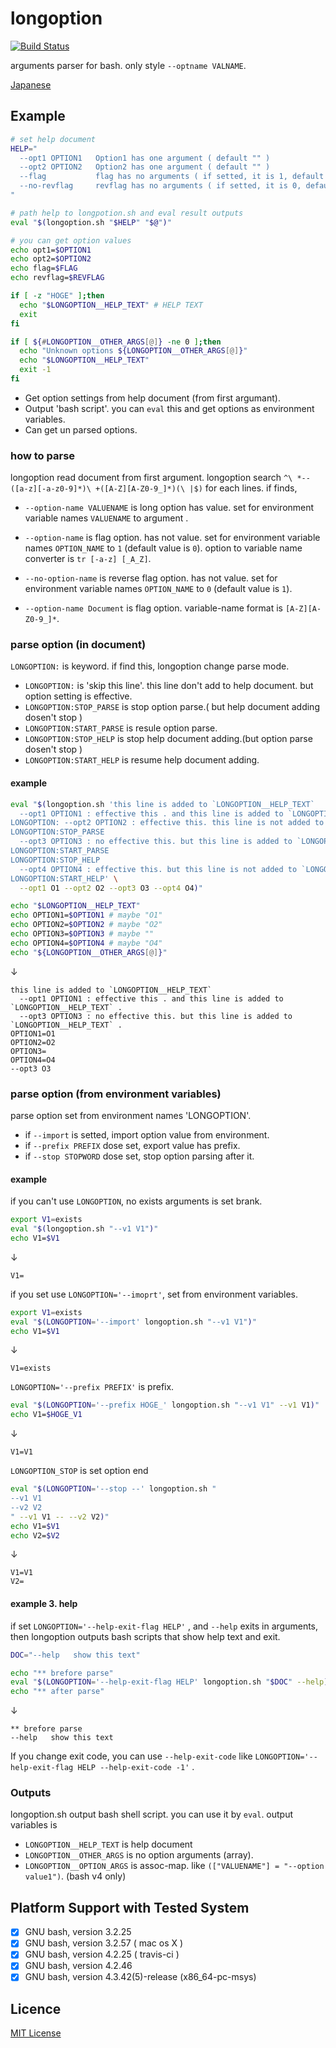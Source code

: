 longoption
==========

[![Build Status](https://travis-ci.org/team-lab/longoption.svg?branch=master)](https://travis-ci.org/team-lab/longoption)

arguments parser for bash. only style `--optname VALNAME`.

[Japanese](README.ja.md)

## Example
 
```bash
# set help document
HELP="
  --opt1 OPTION1   Option1 has one argument ( default "" )
  --opt2 OPTION2   Option2 has one argument ( default "" )
  --flag           flag has no arguments ( if setted, it is 1, default 0 )
  --no-revflag     revflag has no arguments ( if setted, it is 0, default 1 )
"

# path help to longpotion.sh and eval result outputs
eval "$(longoption.sh "$HELP" "$@")"

# you can get option values
echo opt1=$OPTION1
echo opt2=$OPTION2
echo flag=$FLAG
echo revflag=$REVFLAG

if [ -z "HOGE" ];then
  echo "$LONGOPTION__HELP_TEXT" # HELP TEXT
  exit
fi

if [ ${#LONGOPTION__OTHER_ARGS[@]} -ne 0 ];then
  echo "Unknown options ${LONGOPTION__OTHER_ARGS[@]}"
  echo "$LONGOPTION__HELP_TEXT"
  exit -1
fi
```

 * Get option settings from help document (from first argumant).
 * Output 'bash script'. you can `eval` this and get options as environment variables.
 * Can get un parsed options.

### how to parse

longoption read document from first argument.
longoption search `^\ *--([a-z][-a-z0-9]*)\ +([A-Z][A-Z0-9_]*)(\ |$)` for each lines.
if finds,

  * `--option-name VALUENAME` is long option has value. set for environment variable names `VALUENAME` to argument .
  * `--option-name` is flag option. has not value. set for environment variable names `OPTION_NAME` to `1` (default value is `0`). option to variable name converter is `tr [-a-z] [_A_Z]`.
  * `--no-option-name` is reverse flag option. has not value. set for environment variable names `OPTION_NAME` to `0` (default value is `1`).

  * `--option-name Document` is flag option. variable-name format is `[A-Z][A-Z0-9_]*`.

### parse option (in document)

`LONGOPTION:` is keyword. if find this, longoption change parse mode.

  * `LONGOPTION:` is 'skip this line'. this line don't add to help document. but option setting is effective.
  * `LONGOPTION:STOP_PARSE` is stop option parse.( but help document adding dosen't stop )
  * `LONGOPTION:START_PARSE` is resule option parse.
  * `LONGOPTION:STOP_HELP` is stop help document adding.(but option parse dosen't stop )
  * `LONGOPTION:START_HELP` is resume help document adding.

#### example

```bash
eval "$(longoption.sh 'this line is added to `LONGOPTION__HELP_TEXT`
  --opt1 OPTION1 : effective this . and this line is added to `LONGOPTION__HELP_TEXT` .
LONGOPTION: --opt2 OPTION2 : effective this. this line is not added to `LONGOPTION__HELP_TEXT` .
LONGOPTION:STOP_PARSE
  --opt3 OPTION3 : no effective this. but this line is added to `LONGOPTION__HELP_TEXT` .
LONGOPTION:START_PARSE
LONGOPTION:STOP_HELP
  --opt4 OPTION4 : effective this. but this line is not added to `LONGOPTION__HELP_TEXT` .
LONGOPTION:START_HELP' \
  --opt1 O1 --opt2 O2 --opt3 O3 --opt4 O4)"

echo "$LONGOPTION__HELP_TEXT"
echo OPTION1=$OPTION1 # maybe "O1"
echo OPTION2=$OPTION2 # maybe "O2"
echo OPTION3=$OPTION3 # maybe ""
echo OPTION4=$OPTION4 # maybe "O4"
echo "${LONGOPTION__OTHER_ARGS[@]}"
```

↓

```
this line is added to `LONGOPTION__HELP_TEXT`
  --opt1 OPTION1 : effective this . and this line is added to `LONGOPTION__HELP_TEXT` .
  --opt3 OPTION3 : no effective this. but this line is added to `LONGOPTION__HELP_TEXT` .
OPTION1=O1
OPTION2=O2
OPTION3=
OPTION4=O4
--opt3 O3
```

### parse option (from environment variables)

parse option set from environment names 'LONGOPTION'.

  * if `--import` is setted, import option value from environment.
  * if `--prefix PREFIX` dose set, export value has prefix.
  * if `--stop STOPWORD` dose set, stop option parsing after it.

#### example

if you can't use `LONGOPTION`, no exists arguments is set brank.

```bash
export V1=exists
eval "$(longoption.sh "--v1 V1")"
echo V1=$V1
```

↓

```
V1=
```

if you set use `LONGOPTION='--imoprt'`, set from environment variables.

```bash
export V1=exists
eval "$(LONGOPTION='--import' longoption.sh "--v1 V1")"
echo V1=$V1
```

↓

```
V1=exists
```

`LONGOPTION='--prefix PREFIX'` is prefix.

```bash
eval "$(LONGOPTION='--prefix HOGE_' longoption.sh "--v1 V1" --v1 V1)"
echo V1=$HOGE_V1
```

↓

```
V1=V1
```

`LONGOPTION_STOP` is set option end

```bash
eval "$(LONGOPTION='--stop --' longoption.sh "
--v1 V1
--v2 V2
" --v1 V1 -- --v2 V2)"
echo V1=$V1
echo V2=$V2
```

↓

```
V1=V1
V2=
```

#### example 3. help

if set `LONGOPTION='--help-exit-flag HELP'` , and `--help` exits in arguments, then longoption outputs bash scripts that show help text and exit.

```bash
DOC="--help   show this text"

echo "** brefore parse"
eval "$(LONGOPTION='--help-exit-flag HELP' longoption.sh "$DOC" --help)"
echo "** after parse"
```

↓

```
** brefore parse
--help   show this text
```

If you change exit code, you can use `--help-exit-code` like `LONGOPTION='--help-exit-flag HELP --help-exit-code -1'` .


### Outputs

longoption.sh output bash shell script. you can use it by `eval`.
output variables is

 * `LONGOPTION__HELP_TEXT` is help document
 * `LONGOPTION__OTHER_ARGS` is no option arguments (array).
 * `LONGOPTION__OPTION_ARGS` is assoc-map. like `(["VALUENAME"] = "--option value1")`. (bash v4 only)


Platform Support with Tested System
-----------------------------------

 * [x] GNU bash, version 3.2.25
 * [x] GNU bash, version 3.2.57 ( mac os X )
 * [x] GNU bash, version 4.2.25 ( travis-ci )
 * [x] GNU bash, version 4.2.46
 * [x] GNU bash, version 4.3.42(5)-release (x86_64-pc-msys)

Licence
-------

[MIT License](LICENCE.txt)
